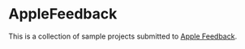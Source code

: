 # AppleFeedback

This is a collection of sample projects submitted to [Apple Feedback](https://feedbackassistant.apple.com).
